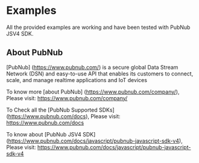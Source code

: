 # Examples 
All the provided examples are working and have been tested with PubNub JSV4 SDK.

About PubNub
------------

[PubNub] (https://www.pubnub.com/) is a secure global Data Stream Network (DSN) and easy-to-use API that enables its customers to connect, scale, and manage realtime applications and IoT devices

To know more [about PubNub] (https://www.pubnub.com/company/), Please visit: https://www.pubnub.com/company/

To Check all the [PubNub Supported SDKs] (https://www.pubnub.com/docs), Please visit: https://www.pubnub.com/docs

To know about [PubNub JSV4 SDK] (https://www.pubnub.com/docs/javascript/pubnub-javascript-sdk-v4), Please visit: https://www.pubnub.com/docs/javascript/pubnub-javascript-sdk-v4
